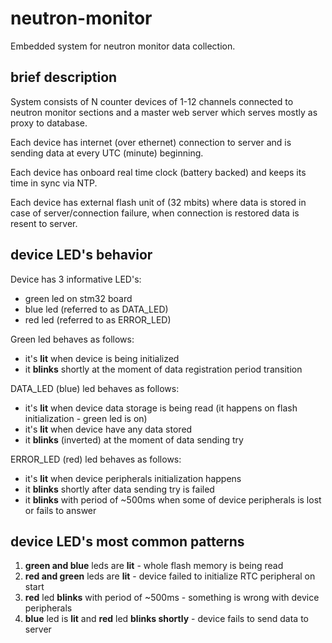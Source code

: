 # neutron-monitor
Embedded system for neutron monitor data collection.

## brief description

System consists of N counter devices of 1-12 channels connected to neutron monitor sections and a master web server which serves mostly as proxy to database.

Each device has internet (over ethernet) connection to server and is sending data at every UTC (minute) beginning.

Each device has onboard real time clock (battery backed) and keeps its time in sync via NTP.

Each device has external flash unit of (32 mbits) where data is stored in case of server/connection failure, when connection is restored data is resent to server.

## device LED's behavior

Device has 3 informative LED's:
- green led on stm32 board
- blue led (referred to as DATA_LED)
- red led (referred to as ERROR_LED)

Green led behaves as follows:
- it's **lit** when device is being initialized
- it **blinks** shortly at the moment of data registration period transition

DATA_LED (blue) led behaves as follows:
- it's **lit** when device data storage is being read (it happens on flash initialization - green led is on)
- it's **lit** when device have any data stored
- it **blinks** (inverted) at the moment of data sending try

ERROR_LED (red)  led behaves as follows:
- it's **lit** when device peripherals initialization happens
- it **blinks** shortly after data sending try is failed
- it **blinks** with period of ~500ms when some of device peripherals is lost or fails to answer

## device LED's most common patterns
1. **green and blue** leds are **lit** - whole flash memory is being read
2. **red and green** leds are **lit** - device failed to initialize RTC peripheral on start
3. **red** led **blinks** with period of ~500ms - something is wrong with device peripherals
4. **blue** led is **lit** and **red** led **blinks shortly** -
device fails to send data to server

